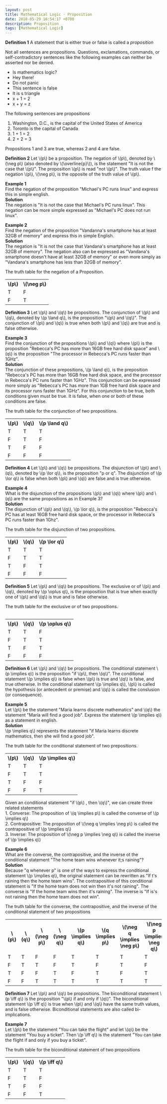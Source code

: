 ```yaml
---
layout: post
title: Mathematical Logic - Proposition
date: 2018-05-29 16:54:17 +0700
description: Proposition
tags: [Mathematical Logic]
---
```

**Definition 1** A statement that is either true or false is called a *proposition*

Not all sentences are propositions. Questions, exclamations, commands, or self-contradictory sentences like the following examples can neither be asserted nor be denied.

* Is mathematics logic?
* Hey there!
* Do not panic
* This sentence is false
* It is s triangle
* x + 1 = 2
* x + y = z

The following sentences are propositions

1. Washington, D.C., is the capital of the United States of America
2. Toronto is the capital of Canada
3. 1 + 1 = 2
4. 2 + 2 = 3

Propositions 1 and 3 are true, whereas 2 and 4 are false.

<p><b>Definition 2</b> Let \(p\) be a proposition. The negation of \(p\), denoted by \(\neg p\) (also denoted by \(\overline{p}\)), is the statement "It is not the case that \(p\)". The proposition \(p\) is read "not \(p\)". The truth value f the negation \(p\), \(\neg p\), is the opposite of the truth value of \(p\).</p>

<p><b>Example 1</b><br>
Find the negation of the proposition "Michael's PC runs linux" and express this in simple english.
<br>
<b>Solution</b><br>
The negation is "It is not the case that Michael's PC runs linux". This negation can be more simple expressed as "Michael's PC does not run linux".</p>

<p><b>Example 2</b><br>
Find the negation of the proposition "Vandanna's smartphone has at least 32GB of memory" and express this in simple English.
<br>
<b>Solution</b><br>
The negation is "It is not the case that Vandana's smartphone has at least 32GB of memory". The negation also can be expressed as "Vandana's smartphone doesn't have at least 32GB of memory" or even more simply as "Vandana's smartphone has less than 32GB of memory".

The truth table for the negation of a Proposition.
<table class="table table-bordered">
<tr>
<th>\(p\)</th>
<th>\(\neg p\)</th>
</tr>
<tr>
<td>T</td>
<td>F</td>
</tr>
<tr>
<td>F</td>
<td>T</td>
</tr>
</table>

<p><b>Definition 3</b> Let \(p\) and \(q\) be propositions. The conjunction of \(p\) and \(q\), denoted by \(p \land q\), is the proposition "\(p\) and \(q\)". The conjunction of \(p\) and \(q\) is true when both \(p\) and \(q\) are true and is false otherwise.</p>

<p><b>Example 3</b><br>
Find the conjunction of the propositions \(p\) and \(q\) where \(p\) is the proposition "Rebecca's PC has more than 16GB free hard disk space" and \(q\) is the proposition "The processor in Rebecca's PC runs faster than 1GHz".<br>
<b>Solution</b><br>
The conjunction of these prepositions, \(p \land q\), is the preposition "Rebecca's PC has more than 16GB free hard disk space, and the processor in Rebecca's PC runs faster than 1GHz". This conjunction can be expressed more simply as "Rebecca's PC has more than 1GB free hard disk space and its processor runs faster than 1GHz". For this conjunction to be true, both conditions given must be true. It is false, when one or both of these conditions are false.</p>

The truth table for the conjunction of two propositions.
<table class="table table-bordered">
<tr>
<th>\(p\)</th>
<th>\(q\)</th>
<th>\(p \land q\)</th>
</tr>
<tr>
<td>T</td>
<td>T</td>
<td>T</td>
</tr>
<tr>
<td>F</td>
<td>T</td>
<td>F</td>
</tr>
<tr>
<td>T</td>
<td>F</td>
<td>F</td>
</tr>
<tr>
<td>F</td>
<td>F</td>
<td>F</td>
</tr>
</table>

<p><b>Definition 4</b> Let \(p\) and \(q\) be propositions. The disjunction of \(p\) and \(q\), denoted by \(p \lor q\), is the proposition "p or q". The disjunction of \(p \lor q\) is false when both \(p\) and \(q\) are false and is true otherwise.</p>

<p><b>Example 4</b><br>
What is the disjunction of the propositions \(p\) and \(q\) where \(p\) and \(q\) are the same propositions as in Example 3?
<br>
<b>Solution</b><br>
The disjunction of \(p\) and \(q\), \(p \lor q\), is the proposition "Rebecca's PC has at least 16GB free hard disk space, or the processor in Rebecca's PC runs faster than 1Ghz".</p>

The truth table for the disjunction of two propositions.
<table class="table table-bordered">
<tr>
<th>\(p\)</th>
<th>\(q\)</th>
<th>\(p \lor q\)</th>
</tr>
<tr>
<td>T</td>
<td>T</td>
<td>T</td>
</tr>
<tr>
<td>F</td>
<td>T</td>
<td>T</td>
</tr>
<tr>
<td>T</td>
<td>F</td>
<td>T</td>
</tr>
<tr>
<td>F</td>
<td>F</td>
<td>F</td>
</tr>
<table>

<p><b>Definition 5</b> Let \(p\) and \(q\) be propositions. The exclusive or of \(p\) and \(q\), denoted by \(p \oplus q\), is the proposition that is true when exactly one of \(p\) and \(q\) is true and is false otherwise.</p>

The truth table for the exclusive or of two propositions.
<table class="table table-bordered">
<tr>
<th>\(p\)</th>
<th>\(q\)</th>
<th>\(p \oplus q\)</th>
</tr>
<tr>
<td>T</td>
<td>T</td>
<td>F</td>
</tr>
<tr>
<td>F</td>
<td>T</td>
<td>T</td>
</tr>
<tr>
<td>T</td>
<td>F</td>
<td>T</td>
</tr>
<tr>
<td>F</td>
<td>F</td>
<td>F</td>
</tr>
</table>

<p><b>Definition 6</b> Let \(p\) and \(q\) be propositions. The conditional statement \(p \implies q\) is the proposition "if \(p\), then \(q\)". The conditional statement \(p \implies q\) is false when \(p\) is true and \(q\) is false, and true otherwise. In the conditional statement \(p \implies q\), \(p\) is called the hypothesis (or antecedent or premise) and \(q\) is called the conslusion (or consequence).</p>

<p><b>Example 5</b> <br>
Let \(p\) be the statement "Maria learns discrete mathematics" and \(q\) the statement "Maria will find a good job". Express the statement \(p \implies q\) as a statement in english.
<br>
<b>Solution</b> <br>
\(p \implies q\) represents the statement "if Maria learns discrete mathematics, then she will find a good job".</p>

The truth table for the conditional statement of two prepositions.
<table class="table table-bordered">
<tr>
<th>\(p\)</th>
<th>\(q\)</th>
<th>\(p \implies q\)</th>
</tr>
<tr>
<td>T</td>
<td>T</td>
<td>T</td>
</tr>
<tr>
<td>F</td>
<td>T</td>
<td>T</td>
</tr>
<tr>
<td>T</td>
<td>F</td>
<td>F</td>
</tr>
<tr>
<td>F</td>
<td>F</td>
<td>T</td>
</tr>
</table>

<p>Given an conditional statement "if \(p\) , then \(q\)", we can create three related statements<br>
1. Converse: The proposition of \(q \implies p\) is called the converse of \(p \implies q\)<br>
2. Contrapositive: The proposition of \(\neg q \implies \neg p\) is called the contrapositive of \(p \implies q\)<br>
3. Inverse: The proposition of \(\neg p \implies \neg q\) is called the inverse of \(p \implies q\)</p>

<p><b>Example 6</b> <br>
What are the converse, the contrapositive, and the inverse ot the conditional statement "The home team wins whenever it;s raining"?
<br>
<b>Solution</b> <br>
Because "q whenever p" is one of the ways to express the conditional statement \(p \implies q\), the original statement can be rewritten as "If t's raining then the home team wins". The contrapositive of this conditional statement is "If the home team does not win then it's not raining". The converse is "If the home team wins then it's raining". The inverse is "If is's not raining then the home team does not win".</p>

The truth table for the converse, the contrapositive, and the inverse of the conditional statement of two propositions
<table class="table table-bordered">
<tr>
<th>\(p\)</th>
<th>\(q\)</th>
<th>\(\neg p\)</th>
<th>\(\neg q\)</th>
<th>\(p \implies q\)</th>
<th>\(q \implies p\)</th>
<th>\(\neg q \implies \neg p\)</th>
<th>\(\neg p \implies \neg q\)</th>
</tr>
<tr>
<td>T</td>
<td>T</td>
<td>F</td>
<td>F</td>
<td>T</td>
<td>T</td>
<td>T</td>
<td>T</td>
</tr>
<tr>
<td>F</td>
<td>T</td>
<td>T</td>
<td>F</td>
<td>T</td>
<td>F</td>
<td>T</td>
<td>F</td>
</tr>
<tr>
<td>T</td>
<td>F</td>
<td>F</td>
<td>T</td>
<td>F</td>
<td>T</td>
<td>F</td>
<td>T</td>
</tr>
<tr>
<td>F</td>
<td>F</td>
<td>T</td>
<td>T</td>
<td>T</td>
<td>T</td>
<td>T</td>
<td>T</td>
</tr>
</table>

<p><b>Definition 7</b> Let \(p\) and \(q\) be propositions. The biconditional statement \(p \iff q\) is the proposition "\(p\) if and only if \(q\)". The biconditional statement \(p \iff q\) is true when \(p\) and \(q\) have the same truth values, and is false otherwise. Biconditional statements are also called bi-implications.</p>

<p><b>Example 7</b> <br>
Let \(p\) be the statement "You can take the flight" and let \(q\) be the statement "You buy a ticket". Then \(p \iff
q\) is the statement "You can take the flight if and only if you buy a ticket".</p>

The truth table for the biconditional statement of two propositions
<table class="table table-bordered">
<tr>
<th>\(p\)</th>
<th>\(q\)</th>
<th>\(p \iff q\)</th>
</tr>
<tr>
<td>T</td>
<td>T</td>
<td>T</td>
</tr>
<tr>
<td>F</td>
<td>T</td>
<td>F</td>
</tr>
<tr>
<td>T</td>
<td>F</td>
<td>F</td>
</tr>
<tr>
<td>F</td>
<td>F</td>
<td>T</td>
</tr>
</table>
